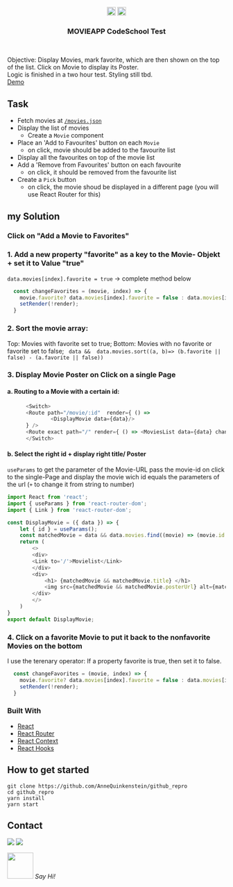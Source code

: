 <!-- https://www.markdownguide.org/basic-syntax/#reference-style-links-->
<!-- search and replace  github_repro & netlify  -->

  

<p align="center">
  <a href="mailto:a.quinkenstein@gmail.com"><img src="https://image.flaticon.com/icons/svg/725/725643.svg" height="20" width="20" /></a>
  <a href="https://linkedin.com/in/AnneQuinkenstein"><img src="https://cdn.jsdelivr.net/npm/simple-icons@3.0.1/icons/linkedin.svg" height="20"     width="20" /></a>
</p>

<!-- PROJECT LOGO -->

  <h3 align="center">MOVIEAPP CodeSchool Test</h3>

<br />
<p align="left">
   Objective: 
    Display Movies, mark favorite, which are then shown on the top of the list. 
    Click on Movie to display its Poster. 
    <br />
    Logic is finished in a two hour test. Styling still tbd. 
    <br />
      <a href="https://aquin-movies.netlify.app/">Demo</a>
</p>

## Task
- Fetch movies at [`/movies.json`](https://raw.githubusercontent.com/wildcodeschoolparis/datas/master/movies.json)
- Display the list of movies 
  - Create a `Movie` component
- Place an 'Add to Favourites' button on each `Movie`
  - on click, movie should be added to the favourite list
- Display all the favourites on top of the movie list
- Add a 'Remove from Favourites' button on each favourite
  - on click, it should be removed from the favourite list
- Create a `Pick` button 
  - on click, the movie shoud be displayed in a different page (you will use React Router for this)

## my Solution 
### Click on "Add a Movie to Favorites" 

### 1. Add a new property "favorite" as a key to the Movie- Objekt + set it to Value "true"

`data.movies[index].favorite = true`
-> complete method below

```javascript
  const changeFavorites = (movie, index) => {
    movie.favorite? data.movies[index].favorite = false : data.movies[index].favorite = true;   
    setRender(!render); 
  }
```

### 2. Sort the movie array: 
Top: Movies with favorite set to true; 
Bottom: Movies with no favorite or favorite set to false; 
` data &&  data.movies.sort((a, b)=> (b.favorite || false) - (a.favorite || false))`

### 3. Display Movie Poster on Click on a single Page 
#### a. Routing to a Movie with a certain id: 

```javascript
      <Switch>
      <Route path="/movie/:id"  render={ () => 
              <DisplayMovie data={data}/>  
      } /> 
      <Route exact path="/" render={ () => <MoviesList data={data} changeFavorites ={changeFavorites} render={render}/> }/>
      </Switch>
```
#### b. Select the right id + display right title/ Poster 
`useParams` to get the parameter of the Movie-URL
pass the movie-id on click to the single-Page and display the movie wich id equals the parameters of the url
(`+` to change it from string to number)

```javascript
import React from 'react';
import { useParams } from 'react-router-dom';
import { Link } from 'react-router-dom';

const DisplayMovie = ({ data }) => {
    let { id } = useParams();
    const matchedMovie = data && data.movies.find((movie) => (movie.id === +id))
    return (
        <>
        <div>
        <Link to='/'>Movielist</Link>
        </div>
        <div>
            <h1> {matchedMovie && matchedMovie.title} </h1>
            <img src={matchedMovie && matchedMovie.posterUrl} alt={matchedMovie && matchedMovie.title} />
        </div>
        </>
    )
}
export default DisplayMovie;
``` 
### 4. Click on a favorite Movie to put it back to the nonfavorite Movies on the bottom
I use the terenary operator: If a property favorite is true, then set it to false. 

```javascript
  const changeFavorites = (movie, index) => {
    movie.favorite? data.movies[index].favorite = false : data.movies[index].favorite = true;   
    setRender(!render); 
  }
```

### Built With

- [React](https://reactjs.org/)
- [React Router](https://reacttraining.com/blog/react-router-v6-pre/)
- [React Context](https://reactjs.org/docs/context.html)
- [React Hooks](https://reactjs.org/)

## How to get started
    git clone https://github.com/AnneQuinkenstein/github_repro
    cd github_repro
    yarn install
    yarn start


## Contact

<p> <a target="_blank" href="https://www.linkedin.com/in/anne-quinkenstein"><img src="https://img.shields.io/badge/-LinkedIn-0077B5?style=for-the-badge&logo=Linkedin&logoColor=white"></img></a>
<a target="_blank" href="mailto:a.quinkenstein@gmail.com"><img src="https://img.shields.io/badge/-Gmail-D14836?style=for-the-badge&logo=Gmail&logoColor=white"></img></a>
</p>

<img src="https://media.giphy.com/media/LnQjpWaON8nhr21vNW/giphy.gif" width="60"> <em>Say Hi!</em>